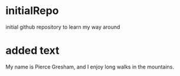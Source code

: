 # initialRepo
initial github repository to learn my way around
# added text
My name is Pierce Gresham, and I enjoy long walks in the mountains. 
